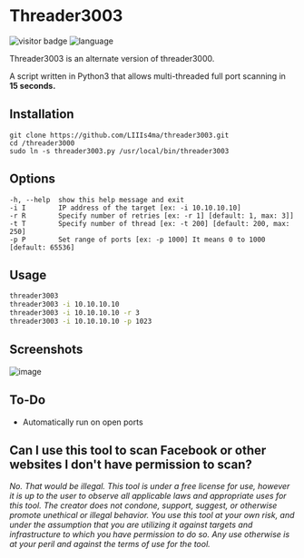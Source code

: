 # Threader3003

![visitor badge](https://visitor-badge.glitch.me/badge?page_id=LIIIs4ma.threader3003) ![language](https://img.shields.io/badge/language-python3-3572A5)

Threader3003 is an alternate version of threader3000. 

A script written in Python3 that allows multi-threaded full port scanning in **15 seconds.** 


## Installation

```
git clone https://github.com/LIIIs4ma/threader3003.git
cd /threader3000
sudo ln -s threader3003.py /usr/local/bin/threader3003
```

## Options

```
-h, --help  show this help message and exit
-i I        IP address of the target [ex: -i 10.10.10.10]
-r R        Specify number of retries [ex: -r 1] [default: 1, max: 3]]
-t T        Specify number of thread [ex: -t 200] [default: 200, max: 250]
-p P        Set range of ports [ex: -p 1000] It means 0 to 1000 [default: 65536]
```

## Usage

```bash
threader3003
threader3003 -i 10.10.10.10
threader3003 -i 10.10.10.10 -r 3
threader3003 -i 10.10.10.10 -p 1023
```

## Screenshots

![image](https://user-images.githubusercontent.com/12685802/149636032-6227d8e0-7bae-43d5-93e9-082e1b5a2fa6.png)

## To-Do

- Automatically run on open ports

## Can I use this tool to scan Facebook or other websites I don't have permission to scan?

*No. That would be illegal.  This tool is under a free license for use, however it is up to the user to observe all applicable laws and appropriate uses for this tool.  The creator does not condone, support, suggest, or otherwise promote unethical or illegal behavior.  You use this tool at your own risk, and under the assumption that you are utilizing it against targets and infrastructure to which you have permission to do so.  Any use otherwise is at your peril and against the terms of use for the tool.*
